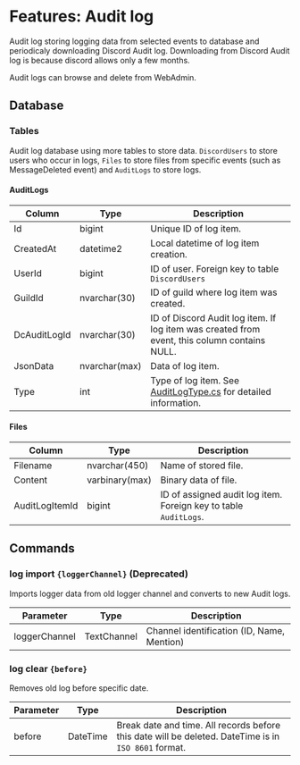 # Features: Audit log

Audit log storing logging data from selected events to database and periodicaly downloading Discord Audit log.
Downloading from Discord Audit log is because discord allows only a few months.

Audit logs can browse and delete from WebAdmin.

## Database

### Tables

Audit log database using more tables to store data. `DiscordUsers` to store users who occur in logs, `Files` to store files from specific events (such as MessageDeleted event) and `AuditLogs` to store logs.

#### AuditLogs

| Column       | Type          | Description                                                                                              |
| ------------ | ------------- | -------------------------------------------------------------------------------------------------------- |
| Id           | bigint        | Unique ID of log item.                                                                                   |
| CreatedAt    | datetime2     | Local datetime of log item creation.                                                                     |
| UserId       | bigint        | ID of user. Foreign key to table `DiscordUsers`                                                          |
| GuildId      | nvarchar(30)  | ID of guild where log item was created.                                                                  |
| DcAuditLogId | nvarchar(30)  | ID of Discord Audit log item. If log item was created from event, this column contains NULL.             |
| JsonData     | nvarchar(max) | Data of log item.                                                                                        |
| Type         | int           | Type of log item. See [AuditLogType.cs](../src/Grillbot/Enums/AuditLogType.cs) for detailed information. |

#### Files

| Column         | Type           | Description                                                      |
| -------------- | -------------- | ---------------------------------------------------------------- |
| Filename       | nvarchar(450)  | Name of stored file.                                             |
| Content        | varbinary(max) | Binary data of file.                                             |
| AuditLogItemId | bigint         | ID of assigned audit log item. Foreign key to table `AuditLogs`. |

## Commands

### log import `{loggerChannel}` (**Deprecated**)

Imports logger data from old logger channel and converts to new Audit logs.

| Parameter     | Type        | Description                                |
| ------------- | ----------- | ------------------------------------------ |
| loggerChannel | TextChannel | Channel identification (ID, Name, Mention) |

### log clear `{before}`

Removes old log before specific date.

| Parameter | Type     | Description                                                                                          |
| --------- | -------- | ---------------------------------------------------------------------------------------------------- |
| before    | DateTime | Break date and time. All records before this date will be deleted. DateTime is in `ISO 8601` format. |
